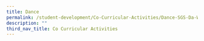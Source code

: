 ```yaml
---
title: Dance
permalink: /student-development/Co-Curricular-Activities/Dance-SGS-Da-Whoosh-Dance-Club/
description: ""
third_nav_title: Co Curricular Activities
---
```

